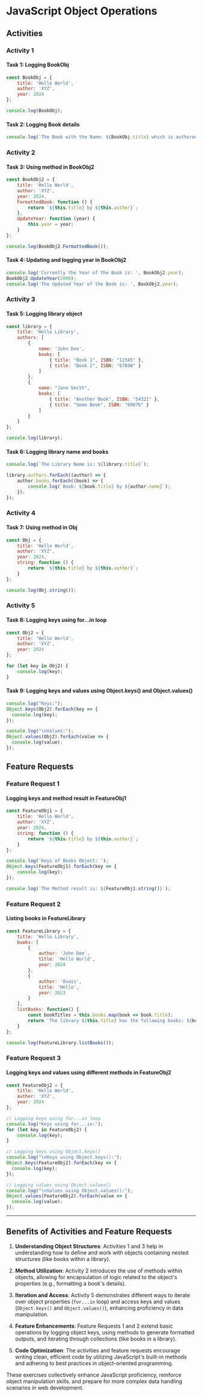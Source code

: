 # JavaScript Object Operations

## Activities

### Activity 1

#### Task 1: Logging BookObj
```javascript
const BookObj = {
    title: 'Hello World',
    author: 'XYZ',
    year: 2024
};

console.log(BookObj);
```

#### Task 2: Logging Book details
```javascript
console.log(`The Book with the Name: ${BookObj.title} which is authored by: ${BookObj.author}`);
```

### Activity 2

#### Task 3: Using method in BookObj2
```javascript
const BookObj2 = {
    title: 'Hello World',
    author: 'XYZ',
    year: 2024,
    FormattedBook: function () {
        return `${this.title} by ${this.author}`;
    },
    UpdateYear: function (year) {
        this.year = year;
    }
};

console.log(BookObj2.FormattedBook());
```

#### Task 4: Updating and logging year in BookObj2
```javascript
console.log('Currently the Year of the Book is: ', BookObj2.year);
BookObj2.UpdateYear(2090);
console.log('The Updated Year of the Book is: ', BookObj2.year);
```

### Activity 3

#### Task 5: Logging library object
```javascript
const library = {
    title: 'Hello Library',
    authors: [
        {
            name: 'John Doe',
            books: [
                { title: "Book 1", ISBN: "12345" },
                { title: "Book 2", ISBN: "67890" }
            ]
        },
        {
            name: "Jane Smith",
            books: [
                { title: "Another Book", ISBN: "54321" },
                { title: "Some Book", ISBN: "09876" }
            ]
        }
    ]
};

console.log(library);
```

#### Task 6: Logging library name and books
```javascript
console.log(`The Library Name is: ${library.title}`);

library.authors.forEach((author) => {
    author.books.forEach((book) => {
        console.log(`Book: ${book.title} by ${author.name}`);
    });
});
```

### Activity 4

#### Task 7: Using method in Obj
```javascript
const Obj = {
    title: 'Hello World',
    author: 'XYZ',
    year: 2024,
    string: function () {
        return `${this.title} by ${this.author}`;
    }
};

console.log(Obj.string());
```

### Activity 5

#### Task 8: Logging keys using for...in loop
```javascript
const Obj2 = {
    title: 'Hello World',
    author: 'XYZ',
    year: 2024
};

for (let key in Obj2) {
    console.log(key);
}
```

#### Task 9: Logging keys and values using Object.keys() and Object.values()
```javascript
console.log("Keys:");
Object.keys(Obj2).forEach(key => {
  console.log(key);
});

console.log("\nValues:");
Object.values(Obj2).forEach(value => {
  console.log(value);
});
```

## Feature Requests

### Feature Request 1

#### Logging keys and method result in FeatureObj1
```javascript
const FeatureObj1 = {
    title: 'Hello World',
    author: 'XYZ',
    year: 2024,
    string: function () {
        return `${this.title} by ${this.author}`;
    }
};

console.log('Keys of Books Object: ');
Object.keys(FeatureObj1).forEach(key => {
    console.log(key);
});

console.log(`The Method result is: ${FeatureObj1.string()}`);
```

### Feature Request 2

#### Listing books in FeatureLibrary
```javascript
const FeatureLibrary = {
    title: 'Hello Library',
    books: [
        {
            author: 'John Doe',
            title: 'Hello World',
            year: 2024
        },
        {
            author: 'Ovais',
            title: 'Hello',
            year: 2023
        }
    ],
    listBooks: function() {
        const bookTitles = this.books.map(book => book.title);
        return `The library ${this.title} has the following books: ${bookTitles.join(', ')}`;
    }
};

console.log(FeatureLibrary.listBooks());
```

### Feature Request 3

#### Logging keys and values using different methods in FeatureObj2
```javascript
const FeatureObj2 = {
    title: 'Hello World',
    author: 'XYZ',
    year: 2024
};

// Logging keys using for...in loop
console.log("Keys using for...in:");
for (let key in FeatureObj2) {
    console.log(key);
}

// Logging keys using Object.keys()
console.log("\nKeys using Object.keys():");
Object.keys(FeatureObj2).forEach(key => {
  console.log(key);
});

// Logging values using Object.values()
console.log("\nValues using Object.values():");
Object.values(FeatureObj2).forEach(value => {
  console.log(value);
});
```

---

## Benefits of Activities and Feature Requests

1. **Understanding Object Structures**: Activities 1 and 3 help in understanding how to define and work with objects containing nested structures (like books within a library).

2. **Method Utilization**: Activity 2 introduces the use of methods within objects, allowing for encapsulation of logic related to the object's properties (e.g., formatting a book's details).

3. **Iteration and Access**: Activity 5 demonstrates different ways to iterate over object properties (`for...in` loop) and access keys and values (`Object.keys()` and `Object.values()`), enhancing proficiency in data manipulation.

4. **Feature Enhancements**: Feature Requests 1 and 2 extend basic operations by logging object keys, using methods to generate formatted outputs, and iterating through collections (like books in a library).

5. **Code Optimization**: The activities and feature requests encourage writing clean, efficient code by utilizing JavaScript's built-in methods and adhering to best practices in object-oriented programming.

These exercises collectively enhance JavaScript proficiency, reinforce object manipulation skills, and prepare for more complex data handling scenarios in web development.